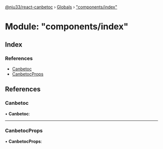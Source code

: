 [@nju33/react-canbetoc](../README.md) › [Globals](../globals.md) › ["components/index"](_components_index_.md)

# Module: "components/index"

## Index

### References

* [Canbetoc](_components_index_.md#canbetoc)
* [CanbetocProps](_components_index_.md#canbetocprops)

## References

###  Canbetoc

• **Canbetoc**:

___

###  CanbetocProps

• **CanbetocProps**:
